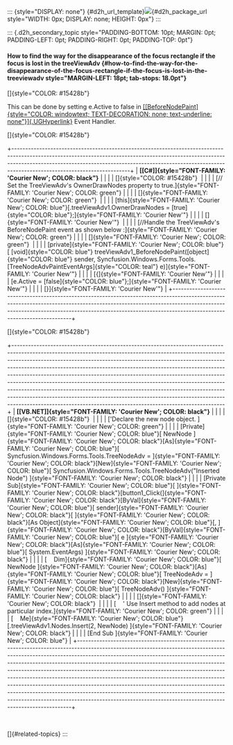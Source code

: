 ::: {style="DISPLAY: none"}
[](ms-xhelp:///?Id=d2h_url_template){#d2h_url_template}![](!package_url!){#d2h_package_url style="WIDTH: 0px; DISPLAY: none; HEIGHT: 0px"}
:::

::: {.d2h_secondary_topic style="PADDING-BOTTOM: 10pt; MARGIN: 0pt; PADDING-LEFT: 0pt; PADDING-RIGHT: 0pt; PADDING-TOP: 0pt"}
#### How to find the way for the disappearance of the focus rectangle if the focus is lost in the treeViewAdv {#how-to-find-the-way-for-the-disappearance-of-the-focus-rectangle-if-the-focus-is-lost-in-the-treeviewadv style="MARGIN-LEFT: 18pt; tab-stops: 18.0pt"}

[]{style="COLOR: #15428b"} 

This can be done by setting e.Active to false in [[[BeforeNodePaint]{style="COLOR: windowtext; TEXT-DECORATION: none; text-underline: none"}]{.UGHyperlink}](../../../../../../../../Documents%20and%20Settings/sylviap/Desktop/Tools%20-%20Part%202.docx#_BeforeNodePaint) Event Handler.

[]{style="COLOR: #15428b"} 

+------------------------------------------------------------------------------------------------------------------------------------------------------------------------------------------------------------------------------------------------------------------------------------+
| **[\[C#\]]{style="FONT-FAMILY: 'Courier New'; COLOR: black"}**                                                                                                                                                                                                                     |
|                                                                                                                                                                                                                                                                                    |
| []{style="COLOR: #15428b"}                                                                                                                                                                                                                                                         |
|                                                                                                                                                                                                                                                                                    |
| [// Set the TreeViewAdv\'s OwnerDrawNodes property to true.]{style="FONT-FAMILY: 'Courier New'; COLOR: green"}                                                                                                                                                                     |
|                                                                                                                                                                                                                                                                                    |
| []{style="FONT-FAMILY: 'Courier New'; COLOR: green"}                                                                                                                                                                                                                               |
|                                                                                                                                                                                                                                                                                    |
| [this]{style="FONT-FAMILY: 'Courier New'; COLOR: blue"}[.treeViewAdv1.OwnerDrawNodes = [true]{style="COLOR: blue"};]{style="FONT-FAMILY: 'Courier New'"}                                                                                                                           |
|                                                                                                                                                                                                                                                                                    |
| []{style="FONT-FAMILY: 'Courier New'"}                                                                                                                                                                                                                                             |
|                                                                                                                                                                                                                                                                                    |
| [//Handle the TreeViewAdv\'s BeforeNodePaint event as shown below :]{style="FONT-FAMILY: 'Courier New'; COLOR: green"}                                                                                                                                                             |
|                                                                                                                                                                                                                                                                                    |
| []{style="FONT-FAMILY: 'Courier New'; COLOR: green"}                                                                                                                                                                                                                               |
|                                                                                                                                                                                                                                                                                    |
| [private]{style="FONT-FAMILY: 'Courier New'; COLOR: blue"}[ [void]{style="COLOR: blue"} treeViewAdv1_BeforeNodePaint([object]{style="COLOR: blue"} sender, Syncfusion.Windows.Forms.Tools.[TreeNodeAdvPaintEventArgs]{style="COLOR: teal"} e)]{style="FONT-FAMILY: 'Courier New'"} |
|                                                                                                                                                                                                                                                                                    |
| [{]{style="FONT-FAMILY: 'Courier New'"}                                                                                                                                                                                                                                            |
|                                                                                                                                                                                                                                                                                    |
| [e.Active = [false]{style="COLOR: blue"};]{style="FONT-FAMILY: 'Courier New'"}                                                                                                                                                                                                     |
|                                                                                                                                                                                                                                                                                    |
| [}]{style="FONT-FAMILY: 'Courier New'"}                                                                                                                                                                                                                                            |
+------------------------------------------------------------------------------------------------------------------------------------------------------------------------------------------------------------------------------------------------------------------------------------+

[]{style="COLOR: #15428b"} 

+----------------------------------------------------------------------------------------------------------------------------------------------------------------------------------------------------------------------------------------------------------------------------------------------------------------------------------------------------------------------------------------------------------------------------------------------------------------------------------------------------------------------------------------------------------------------------------------------------------------------------------------------------------------------------------------------------------------------------+
| **[\[VB.NET\]]{style="FONT-FAMILY: 'Courier New'; COLOR: black"}**                                                                                                                                                                                                                                                                                                                                                                                                                                                                                                                                                                                                                                                         |
|                                                                                                                                                                                                                                                                                                                                                                                                                                                                                                                                                                                                                                                                                                                            |
| []{style="COLOR: #15428b"}                                                                                                                                                                                                                                                                                                                                                                                                                                                                                                                                                                                                                                                                                                 |
|                                                                                                                                                                                                                                                                                                                                                                                                                                                                                                                                                                                                                                                                                                                            |
| [\'Declare the new node object. ]{style="FONT-FAMILY: 'Courier New'; COLOR: green"}                                                                                                                                                                                                                                                                                                                                                                                                                                                                                                                                                                                                                                        |
|                                                                                                                                                                                                                                                                                                                                                                                                                                                                                                                                                                                                                                                                                                                            |
| [Private]{style="FONT-FAMILY: 'Courier New'; COLOR: blue"}[ NewNode ]{style="FONT-FAMILY: 'Courier New'; COLOR: black"}[As]{style="FONT-FAMILY: 'Courier New'; COLOR: blue"}[ Syncfusion.Windows.Forms.Tools.TreeNodeAdv = ]{style="FONT-FAMILY: 'Courier New'; COLOR: black"}[New]{style="FONT-FAMILY: 'Courier New'; COLOR: blue"}[ Syncfusion.Windows.Forms.Tools.TreeNodeAdv(\"Inserted Node\") ]{style="FONT-FAMILY: 'Courier New'; COLOR: black"}                                                                                                                                                                                                                                                                    |
|                                                                                                                                                                                                                                                                                                                                                                                                                                                                                                                                                                                                                                                                                                                            |
| [Private Sub]{style="FONT-FAMILY: 'Courier New'; COLOR: blue"}[ ]{style="FONT-FAMILY: 'Courier New'; COLOR: black"}[button1_Click(]{style="FONT-FAMILY: 'Courier New'; COLOR: black"}[ByVal]{style="FONT-FAMILY: 'Courier New'; COLOR: blue"}[ sender]{style="FONT-FAMILY: 'Courier New'; COLOR: black"}[ ]{style="FONT-FAMILY: 'Courier New'; COLOR: black"}[As Object]{style="FONT-FAMILY: 'Courier New'; COLOR: blue"}[, ]{style="FONT-FAMILY: 'Courier New'; COLOR: black"}[ByVal]{style="FONT-FAMILY: 'Courier New'; COLOR: blue"}[ e ]{style="FONT-FAMILY: 'Courier New'; COLOR: black"}[As]{style="FONT-FAMILY: 'Courier New'; COLOR: blue"}[ System.EventArgs) ]{style="FONT-FAMILY: 'Courier New'; COLOR: black"} |
|                                                                                                                                                                                                                                                                                                                                                                                                                                                                                                                                                                                                                                                                                                                            |
| [    Dim]{style="FONT-FAMILY: 'Courier New'; COLOR: blue"}[ NewNode ]{style="FONT-FAMILY: 'Courier New'; COLOR: black"}[As]{style="FONT-FAMILY: 'Courier New'; COLOR: blue"}[ TreeNodeAdv = ]{style="FONT-FAMILY: 'Courier New'; COLOR: black"}[New]{style="FONT-FAMILY: 'Courier New'; COLOR: blue"}[ TreeNodeAdv() ]{style="FONT-FAMILY: 'Courier New'; COLOR: black"}                                                                                                                                                                                                                                                                                                                                                   |
|                                                                                                                                                                                                                                                                                                                                                                                                                                                                                                                                                                                                                                                                                                                            |
| []{style="FONT-FAMILY: 'Courier New'; COLOR: black"}                                                                                                                                                                                                                                                                                                                                                                                                                                                                                                                                                                                                                                                                       |
|                                                                                                                                                                                                                                                                                                                                                                                                                                                                                                                                                                                                                                                                                                                            |
| [    \' Use Insert method to add nodes at particular index.]{style="FONT-FAMILY: 'Courier New'; COLOR: green"}                                                                                                                                                                                                                                                                                                                                                                                                                                                                                                                                                                                                             |
|                                                                                                                                                                                                                                                                                                                                                                                                                                                                                                                                                                                                                                                                                                                            |
| [    Me]{style="FONT-FAMILY: 'Courier New'; COLOR: blue"}[.treeViewAdv1.Nodes.Insert(2, NewNode) ]{style="FONT-FAMILY: 'Courier New'; COLOR: black"}                                                                                                                                                                                                                                                                                                                                                                                                                                                                                                                                                                       |
|                                                                                                                                                                                                                                                                                                                                                                                                                                                                                                                                                                                                                                                                                                                            |
| [End Sub ]{style="FONT-FAMILY: 'Courier New'; COLOR: blue"}                                                                                                                                                                                                                                                                                                                                                                                                                                                                                                                                                                                                                                                                |
+----------------------------------------------------------------------------------------------------------------------------------------------------------------------------------------------------------------------------------------------------------------------------------------------------------------------------------------------------------------------------------------------------------------------------------------------------------------------------------------------------------------------------------------------------------------------------------------------------------------------------------------------------------------------------------------------------------------------------+

 

[]{#related-topics}
:::
